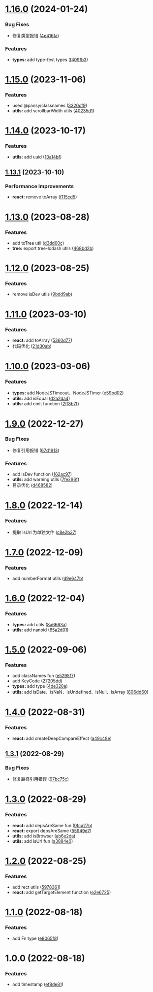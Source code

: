 # [1.16.0](https://github.com/pansyjs/shared/compare/v1.15.0...v1.16.0) (2024-01-24)

### Bug Fixes

- 修复类型报错 ([4e416fa](https://github.com/pansyjs/shared/commit/4e416faa997c54639ca138a53ce53a0bcda9cce1))

### Features

- **types:** add type-fest types ([f409fb3](https://github.com/pansyjs/shared/commit/f409fb3b277dff3bb153d2f6e53db19a8c1fd7bb))

# [1.15.0](https://github.com/pansyjs/shared/compare/v1.14.0...v1.15.0) (2023-11-06)

### Features

- used @pansy/classnames ([3320cf9](https://github.com/pansyjs/shared/commit/3320cf97aa527dacfb911f441def8964cf1deb85))
- **utils:** add scrollbarWidth utils ([40235d1](https://github.com/pansyjs/shared/commit/40235d119d1dfe8631adc634665ced28950236f4))

# [1.14.0](https://github.com/pansyjs/shared/compare/v1.13.1...v1.14.0) (2023-10-17)

### Features

- **utils:** add uuid ([10a14bf](https://github.com/pansyjs/shared/commit/10a14bf7b4984a3c40f3fc319928b0444caf47e9))

## [1.13.1](https://github.com/pansyjs/shared/compare/v1.13.0...v1.13.1) (2023-10-10)

### Performance Improvements

- **react:** remove toArray ([f115cd5](https://github.com/pansyjs/shared/commit/f115cd5175a8b5cae5cd9a53ded25a8fff46bcef))

# [1.13.0](https://github.com/pansyjs/shared/compare/v1.12.0...v1.13.0) (2023-08-28)

### Features

- add toTree util ([d3dd00c](https://github.com/pansyjs/shared/commit/d3dd00cbfd6f941acce1ad0bfddebf4009574064))
- **tree:** export tree-lodash utils ([468bd2b](https://github.com/pansyjs/shared/commit/468bd2b7fd545d5a6bb530ff86e6549370350ca9))

# [1.12.0](https://github.com/pansyjs/shared/compare/v1.11.0...v1.12.0) (2023-08-25)

### Features

- remove isDev utils ([9bdd9ab](https://github.com/pansyjs/shared/commit/9bdd9ab7446dd48b022e704dc73cfb5f1e66c534))

# [1.11.0](https://github.com/pansyjs/shared/compare/v1.10.0...v1.11.0) (2023-03-10)

### Features

- **react:** add toArray ([5360d77](https://github.com/pansyjs/shared/commit/5360d7709b4b2dd92e26feb20d6631e65ac0ade5))
- 代码优化 ([21d30ab](https://github.com/pansyjs/shared/commit/21d30ab9d775160c2eb302786cb0537545087dba))

# [1.10.0](https://github.com/pansyjs/shared/compare/v1.9.0...v1.10.0) (2023-03-06)

### Features

- **types:** add NodeJSTimeout、NodeJSTimer ([e59bd02](https://github.com/pansyjs/shared/commit/e59bd02ce9b3e1c45f4fabd8c24abf411ccd1403))
- **utils:** add isEqual ([d2a2da4](https://github.com/pansyjs/shared/commit/d2a2da44e008eb51f40e983dd35e0379c1dadfae))
- **utils:** add omit function ([2ff8b7f](https://github.com/pansyjs/shared/commit/2ff8b7f3fa045ca9f144dffa718af7acdff9fa7d))

# [1.9.0](https://github.com/pansyjs/shared/compare/v1.8.0...v1.9.0) (2022-12-27)

### Bug Fixes

- 修复引用报错 ([67d1913](https://github.com/pansyjs/shared/commit/67d191353bb7262417dcf270b45fd8be665946f7))

### Features

- add isDev function ([162ac97](https://github.com/pansyjs/shared/commit/162ac972e22ff8a72827883d403f4930b4d4e0c0))
- **utils:** add warning utils ([7fe296f](https://github.com/pansyjs/shared/commit/7fe296f54e53f551142d6de3bd211f8339f0363c))
- 目录优化 ([d468582](https://github.com/pansyjs/shared/commit/d468582c877455229cb3155b876289f0c2d0f30b))

# [1.8.0](https://github.com/pansyjs/shared/compare/v1.7.0...v1.8.0) (2022-12-14)

### Features

- 提取 isUrl 为单独文件 ([c8e2b37](https://github.com/pansyjs/shared/commit/c8e2b370eded92fbe71cc31148eab3b33aa47329))

# [1.7.0](https://github.com/pansyjs/shared/compare/v1.6.0...v1.7.0) (2022-12-09)

### Features

- add numberFormat utils ([d9e647b](https://github.com/pansyjs/shared/commit/d9e647beea98903cfc9c571d1cdcd343230c1ec6))

# [1.6.0](https://github.com/pansyjs/shared/compare/v1.5.0...v1.6.0) (2022-12-04)

### Features

- **types:** add utils ([8a6663a](https://github.com/pansyjs/shared/commit/8a6663aa6ab2ca12ed29d4571365b7bfba8d3bc3))
- **utils:** add nanoid ([65a2d01](https://github.com/pansyjs/shared/commit/65a2d0142db6551afed16e8a7d1a9374833c831f))

# [1.5.0](https://github.com/pansyjs/shared/compare/v1.4.0...v1.5.0) (2022-09-06)

### Features

- add classNames fun ([e5295f7](https://github.com/pansyjs/shared/commit/e5295f751a0c4c18f548d94968fa4f0b1ee5e573))
- add KeyCode ([27205dd](https://github.com/pansyjs/shared/commit/27205dd855da05d1ab797aa8653868ade83b9d73))
- **types:** add type ([4de328a](https://github.com/pansyjs/shared/commit/4de328a4363bdc3a87fe6e5cee2adf7f1088c819))
- **utils:** add isDate、isNaN、isUndefined、isNull、isArray ([806dd60](https://github.com/pansyjs/shared/commit/806dd60a3a45a39a5ff39d6529817e8940dee45c))

# [1.4.0](https://github.com/pansyjs/shared/compare/v1.3.1...v1.4.0) (2022-08-31)

### Features

- **react:** add createDeepCompareEffect ([a49c48e](https://github.com/pansyjs/shared/commit/a49c48ebd06a1b1f44cba98af9ca924ed26d30c3))

## [1.3.1](https://github.com/pansyjs/shared/compare/v1.3.0...v1.3.1) (2022-08-29)

### Bug Fixes

- 修复路径引用错误 ([97bc75c](https://github.com/pansyjs/shared/commit/97bc75ce933f778341817020b5299bb9c15a1e8f))

# [1.3.0](https://github.com/pansyjs/shared/compare/v1.2.0...v1.3.0) (2022-08-29)

### Features

- **react:** add depsAreSame fun ([0fca27b](https://github.com/pansyjs/shared/commit/0fca27b59423b7a2f8f7051df8d0843b9f59d43d))
- **react:** export depsAreSame ([55949d7](https://github.com/pansyjs/shared/commit/55949d79713c1f5263a0fbe87f612c588298b124))
- **utils:** add isBrowser ([ab6e2da](https://github.com/pansyjs/shared/commit/ab6e2daffacfbfd0f4ae4c8574ba8c7aef2d5576))
- **utils:** add isUrl fun ([a3884e0](https://github.com/pansyjs/shared/commit/a3884e007ae9cad55fb55f9e3f8210e14c0a7e4a))

# [1.2.0](https://github.com/pansyjs/shared/compare/v1.1.0...v1.2.0) (2022-08-25)

### Features

- add rect utils ([5978361](https://github.com/pansyjs/shared/commit/5978361f6eb3615c9bdbb61f5ebc00e83017b725))
- **react:** add getTargetElement function ([e2e6725](https://github.com/pansyjs/shared/commit/e2e6725ee50e03a39c1334d8d13adf8f434f10a8))

# [1.1.0](https://github.com/pansyjs/shared/compare/v1.0.0...v1.1.0) (2022-08-18)

### Features

- add Fn type ([e8065f8](https://github.com/pansyjs/shared/commit/e8065f8182285647b9c335757b7befc76bfa3524))

# 1.0.0 (2022-08-18)

### Features

- add timestamp ([ef8de81](https://github.com/pansyjs/shared/commit/ef8de81929c1b628a317fec640dfa131e76f3b7f))
